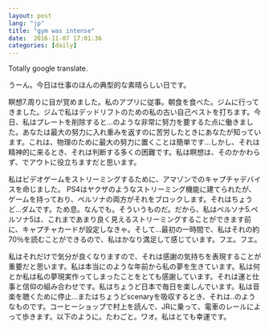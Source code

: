 ```yaml
---
layout: post
lang: "jp" 
title: "gym was intense"
date:  2016-11-07 17:01:36
categories: [daily]
---
```

Totally google translate.

うーん。今日は仕事のほんの典型的な素晴らしい日です。

瞑想7.周りに目が覚めました。私のアプリに従事。朝食を食べた。ジムに行ってきました。ジムで私はデッドリフトのための私の古い自己ベストを打ちます。今日、私はプレートを削除すると...のような非常に努力を要するた点に働きました。あなたは最大の努力に入れ重みを返すのに苦労したときにあなたが知っています。これは、物理のために最大の努力に置くことは簡単です...しかし、それは精神的に来るとき、それは判断する多くの困難です。私は瞑想は、そのかかわらず、でアウトに役立ちますだと思います。

私はビデオゲームをストリーミングするために、アマゾンでのキャプチャデバイスを命じました。 PS4はヤクザのようなストリーミング機能に建てられたが、ゲームを持っており、ペルソナの両方がそれをブロックします。それはちょうど...ダムです。ため息。なんでも。そういうものだ。だから、私はペルソナ5.ペルソナ5は、これまであまり良く見えるストリーミングすることができます前に、キャプチャカードが設定しなきゃ。そして...最初の一時間で、私はそれの約70％を読むことができるので、私はかなり満足して感じています。フエ。フエ。

私はそれだけで気分が良くなりますので、それは感謝の気持ちを表現することが重要だと思います。私は本当にのような年前から私の夢を生きています。私は何とか私は私の夢現実作ってしまったことをとても感謝しています。それは運と仕事と信仰の組み合わせです。私はちょうど日本で毎日を楽しんでいます。私は音楽を聴くために停止...またはちょうどscenaryを吸収するとき、それは..のようなものです。コーヒーショップで村上を読んで、JRに乗って、電車のレールによって歩きます。以下のように。たわごと。ワオ。私はとても幸運です。
